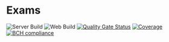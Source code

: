 # Exams

![Server Build](https://github.com/EduardoAmaral/exams/workflows/Server%20Build/badge.svg)
![Web Build](https://github.com/EduardoAmaral/exams/workflows/Web%20Build/badge.svg)
[![Quality Gate Status](https://sonarcloud.io/api/project_badges/measure?project=eduardoamaral_exams&metric=alert_status)](https://sonarcloud.io/dashboard?id=eduardoamaral_exams)
[![Coverage](https://sonarcloud.io/api/project_badges/measure?project=eduardoamaral_exams&metric=coverage)](https://sonarcloud.io/dashboard?id=eduardoamaral_exams)
[![BCH compliance](https://bettercodehub.com/edge/badge/EduardoAmaral/exams?branch=master)](https://bettercodehub.com/)
